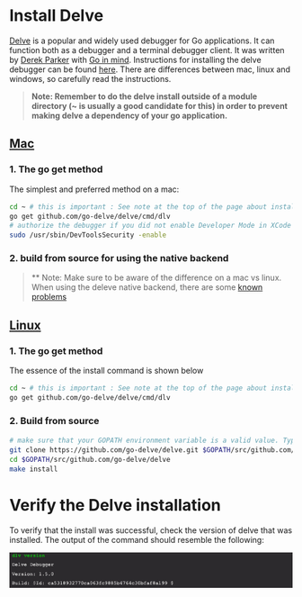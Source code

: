 
# Install Delve

[Delve](https://github.com/go-delve/delve) is a popular and widely used debugger for Go applications. It can function both as a debugger and a terminal debugger client. It was written by [Derek Parker](https://www.youtube.com/watch?v=InG72scKPd4) with [Go in mind](https://blog.gopheracademy.com/advent-2015/debugging-with-delve/). Instructions for installing the delve debugger can be found [here](https://github.com/go-delve/delve/tree/master/Documentation/installation). There are differences between mac, linux and windows, so carefully read the instructions.

>**Note: Remember to do the delve install outside of a module directory (~ is usually a good candidate for this) in order to prevent making delve a dependency of your go application.** 

## [Mac](https://github.com/go-delve/delve/blob/master/Documentation/installation/osx/install.md)
### 1. The go get method
The simplest and preferred method on a mac:

```bash
cd ~ # this is important : See note at the top of the page about installing deleve outside of a module directory.
go get github.com/go-delve/delve/cmd/dlv
# authorize the debugger if you did not enable Developer Mode in XCode
sudo /usr/sbin/DevToolsSecurity -enable
```


### 2. build from source for using the native backend
>** Note: Make sure to be aware of the difference on a mac vs linux. When using the deleve native backend, there are some [known problems](https://github.com/go-delve/delve/blob/master/Documentation/installation/osx/install.md)


## [Linux](https://github.com/go-delve/delve/blob/master/Documentation/installation/linux/install.md)
### 1. The go get method
The essence of the install command is shown below

```bash
cd ~ # this is important : See note at the top of the page about installing deleve outside of a module directory.
go get github.com/go-delve/delve/cmd/dlv
```
### 2. Build from source
```bash
# make sure that your GOPATH environment variable is a valid value. Typically ~/go
git clone https://github.com/go-delve/delve.git $GOPATH/src/github.com/go-delve/delve
cd $GOPATH/src/github.com/go-delve/delve
make install
```

# Verify the Delve installation
To verify that the install was successful, check the version of delve that was installed. The output of the command should resemble the following:

 ![delve verify](images/delve-version.jpg)
